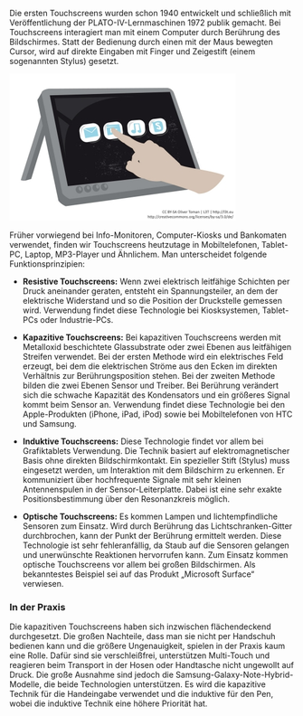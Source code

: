 Die ersten Touchscreens wurden schon 1940 entwickelt und schließlich mit Veröffentlichung der PLATO-IV-Lernmaschinen 1972 publik gemacht. Bei Touchscreens interagiert man mit einem Computer durch Berührung des Bildschirmes. Statt der Bedienung durch einen mit der Maus bewegten Cursor, wird auf direkte Eingaben mit Finger und Zeigestift (einem sogenannten Stylus) gesetzt.

![Touchscreen](img/9577476480_013e4b0f13_b.jpg)

Früher vorwiegend bei Info-Monitoren, Computer-Kiosks und Bankomaten verwendet, finden wir Touchscreens heutzutage in Mobiltelefonen, Tablet-PC, Laptop, MP3-Player und Ähnlichem. Man unterscheidet folgende Funktionsprinzipien:

- **Resistive Touchscreens:** Wenn zwei elektrisch leitfähige Schichten per Druck aneinander geraten, entsteht ein Spannungsteiler, an dem der elektrische Widerstand und so die Position der Druckstelle gemessen wird. Verwendung findet diese Technologie bei Kiosksystemen, Tablet-PCs oder Industrie-PCs.
- **Kapazitive Touchscreens:** Bei kapazitiven Touchscreens werden mit Metalloxid beschichtete Glassubstrate oder zwei Ebenen aus leitfähigen Streifen verwendet. Bei der ersten Methode wird ein elektrisches Feld erzeugt, bei dem die elektrischen Ströme aus den Ecken im direkten Verhältnis zur Berührungsposition stehen. Bei der zweiten Methode bilden die zwei Ebenen Sensor und Treiber. Bei Berührung verändert sich die schwache Kapazität des Kondensators und ein größeres Signal kommt beim Sensor an. Verwendung findet diese Technologie bei den Apple-Produkten (iPhone, iPad, iPod) sowie bei Mobiltelefonen von HTC und Samsung.

- **Induktive Touchscreens:** Diese Technologie findet vor allem bei Grafiktablets Verwendung. Die Technik basiert auf elektromagnetischer Basis ohne direkten Bildschirmkontakt. Ein spezieller Stift (Stylus) muss eingesetzt werden, um Interaktion mit dem Bildschirm zu erkennen. Er kommuniziert über hochfrequente Signale mit sehr kleinen Antennenspulen in der Sensor-Leiterplatte. Dabei ist eine sehr exakte Positionsbestimmung über den Resonanzkreis möglich.
- **Optische Touchscreens:** Es kommen Lampen und lichtempfindliche Sensoren zum Einsatz. Wird durch Berührung das Lichtschranken-Gitter durchbrochen, kann der Punkt der Berührung ermittelt werden. Diese Technologie ist sehr fehleranfällig, da Staub auf die Sensoren gelangen und unerwünschte Reaktionen hervorrufen kann. Zum Einsatz kommen optische Touchscreens vor allem bei großen Bildschirmen. Als bekanntestes Beispiel sei auf das Produkt „Microsoft Surface“ verwiesen.

### In der Praxis

Die kapazitiven Touchscreens haben sich inzwischen flächendeckend durchgesetzt. Die großen Nachteile, dass man sie nicht per Handschuh bedienen kann und die größere Ungenauigkeit, spielen in der Praxis kaum eine Rolle. Dafür sind sie verschleißfrei, unterstützen Multi-Touch und reagieren beim Transport in der Hosen oder Handtasche nicht ungewollt auf Druck. Die große Ausnahme sind jedoch die Samsung-Galaxy-Note-Hybrid-Modelle, die beide Technologien unterstützen. Es wird die kapazitive Technik für die Handeingabe verwendet und die induktive für den Pen, wobei die induktive Technik eine höhere Priorität hat.